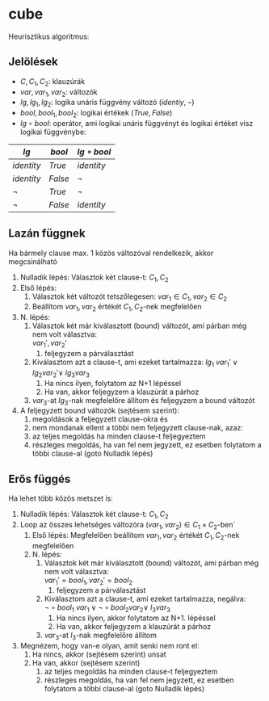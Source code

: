 # cube

Heurisztikus algoritmus:

## Jelölések

- $C, C_1, C_2$: klauzúrák
- $var, var_1, var_2$: változók
- $lg, lg_1, lg_2$: logika unáris függvény változó ($identiy, \lnot$)
- $bool, bool_1, bool_2$: logikai értékek ($True, False$)
- $lg \circ bool$: operátor, ami logikai unáris függvényt és logikai értéket visz logikai függvénybe:

| $lg$     | $bool$    | $lg \circ bool$ |
|------------|---------|-----------------|
| $identity$ | $True$  | $identity$      |
| $identity$ | $False$ | $\lnot$         |
| $\lnot$    | $True$  | $\lnot$         |
| $\lnot$    | $False$ | $identity$      |


## Lazán függnek

Ha bármely clause max. 1 közös változóval rendelkezik, akkor megcsinálható

1. Nulladik lépés: Választok két clause-t: $C_1, C_2$ 
2. Első lépés:
	1. Választok két változót tetszőlegesen: $var_1 \in C_1, var_2 \in C_2$
	2. Beállítom $var_1, var_2$ értékét $C_1, C_2$-nek megfelelően
3. N. lépés: 
	1. Választok két már kiválasztott (bound) változót, ami párban még nem volt választva:  
	   $var_1', var_2'$
		1. feljegyzem a párválasztást
	2. Kiválasztom azt a clause-t, ami ezeket tartalmazza: 
	   $lg_1 \ var_1' \lor lg_2 var_2' \lor \ lg_3 var_3$
	    1. Ha nincs ilyen, folytatom az N+1 lépéssel
		2. Ha van, akkor feljegyzem a klauzúrát a párhoz
	3. $var_3$-at $lg_3$-nak megfelelőre állítom és feljegyzem a bound változót
4.	A feljegyzett bound változók (sejtésem szerint): 
	1. megoldások a feljegyzett clause-okra és 
	2. nem mondanak ellent a többi nem feljegyzett clause-nak, azaz:
	3. az teljes megoldás ha minden clause-t feljegyeztem
	4. részleges megoldás, ha van fel nem jegyzett, ez esetben folytatom a többi clause-al 
	   (goto Nulladik lépés)

## Erős függés

Ha lehet több közös metszet is:

1. Nulladik lépés: Választok két clause-t: $C_1, C_2$
2. Loop az összes lehetséges változóra $(var_1, var_2) \in C_1 \times C_2$-ben`
	1. Első lépés: Megfelelően beállítom $var_1, var_2$ értékét $C_1, C_2$-nek megfelelően
	2. N. lépés: 
		1. Választok két már kiválasztott (bound) változót, ami párban még nem volt választva:  
			$var_1' = bool_1 , var_2' = bool_2$
			1. feljegyzem a párválasztást
		2. Kiválasztom azt a clause-t, ami ezeket tartalmazza, negálva:  
		   $\lnot \circ bool_1 \ var_1 \lor \lnot \circ bool_2 var_2 \lor \ l_3 var_3$
			1. Ha nincs ilyen, akkor folytatom az N+1. lépéssel
			2. Ha van, akkor feljegyzem a klauzúrát a párhoz
		3. $var_3$-at $l_3$-nak megfelelőre állítom
3. Megnézem, hogy van-e olyan, amit senki nem ront el:
	1. Ha nincs, akkor  (sejtésem szerint) unsat
	2. Ha van, akkor (sejtésem szerint)
		1. az teljes megoldás ha minden clause-t feljegyeztem
		2. részleges megoldás, ha van fel nem jegyzett, ez esetben folytatom a többi clause-al 
		   (goto Nulladik lépés)
	